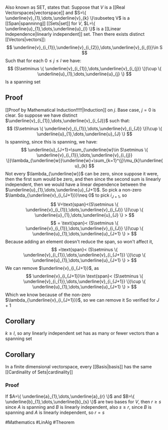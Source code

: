 Also known as SET, states that:
Suppose that $V$ is a [[Real Vectorspaces|vectorspace]] and $S=\{ \underline{v}_{1},\dots,\underline{v}_{k} \}\subseteq V$ is a [[Span|spanninng]] [[Sets|set]] for $V$, $L=\{ \underline{u}_{1},\dots,\underline{u}_{l} \}$ is a [[Linear Independence|linearly independent]] set. Then there exists distinct [[Vectors|vectors]]:
$$
\underline{v}_{i_{1}},\underline{v}_{i_{2}},\dots,\underline{v}_{i_{l}}\in S
$$
Such that for each $0\leq j\leq l$ we have:
$$
(S\setminus \{ \underline{v}_{i_{1}},\dots,\underline{v}_{i_{j}} \})\cup \{ \underline{u}_{1},\dots,\underline{u}_{j} \}
$$
Is a spanning set
## Proof
[[Proof by Mathematical Induction!!!!!|Induction]] on $j$. Base case, $j=0$ is clear. So suppose we have distinct $\underline{v}_{i_{1}},\dots,\underline{v}_{i_{J}}$ such that:
$$
(S\setminus \{ \underline{v}_{i_{1}},\dots,\underline{v}_{i_{J}} \})\cup \{ \underline{u}_{1},\dots,\underline{u}_{J} \}
$$
Is spanning, since this is spanning, we have:
$$
\underline{u}_{J+1}=\sum_{\underline{w}\in S\setminus \{ \underline{v}_{i_{1}},\dots,\underline{v}_{i_{j}} \}}\lambda_{\underline{w}}\underline{w}+\sum_{k=1}^{j}\mu_{k}\underline{u}_{k}
$$
Not every $\lambda_{\underline{w}}$ can be zero, since suppose it were, then the first sum would be zero, and then since the second sum is linearly independent, then we would have a linear dependence between the $\underline{u}_{1},\dots,\underline{u}_{J+1}$. So pick a non-zero $\lambda_{\underline{v}_{i_{J+1}}}\neq 0$ to pick $i_{J+1}$, so
$$
V=\text{span}<(S\setminus \{ \underline{v}_{i_{1}},\dots,\underline{v}_{i_{J}} \})\cup \{ \underline{u}_{1},\dots,\underline{u}_{J} \}  > 
$$
$$
= \text{span}< (S\setminus \{ \underline{v}_{i_{1}},\dots,\underline{v}_{i_{J}} \})\cup \{ \underline{u}_{1},\dots,\underline{u}_{J+1} \} >  
$$
Because adding an element doesn't reduce the span, so won't affect it,
$$
=\text{span}< (S\setminus \{ \underline{v}_{i_{1}},\dots,\underline{v}_{i_{J+1}} \})\cup \{ \underline{u}_{1},\dots,\underline{u}_{J+1} \} > 
$$
We can remove $\underline{v}_{i_{J+1}}$, as
$$
\underline{v}_{i_{J+1}}\in \text{span}< (S\setminus \{ \underline{v}_{i_{1}},\dots,\underline{v}_{i_{J+1}} \})\cup \{ \underline{u}_{1},\dots,\underline{u}_{J+1} \}  > 
$$
Which we know because of the non-zero $\lambda_{\underline{v}_{i_{J+1}}}$, so we can remove it
So verified for $J+1$
## Corollary
$k\geq l$, so any linearly independent set has as many or fewer vectors than a spanning set
## Corollary
In a finite dimensional vectorspace, every [[Basis|basis]] has the same [[Cardinality of Sets|cardinality]]
### Proof
If $A=\{ \underline{a}_{1},\dots,\underline{a}_{r} \}$ and $B=\{ \underline{b}_{1},\dots,\underline{b}_{s} \}$ are two bases for $V$, then $r\geq s$ since $A$ is spanning and $B$ is linearly independent, also $s\geq r$, since $B$ is spanning and $A$ is linearly independent, so $r=s$

#Mathematics #LinAlg #Theorem 